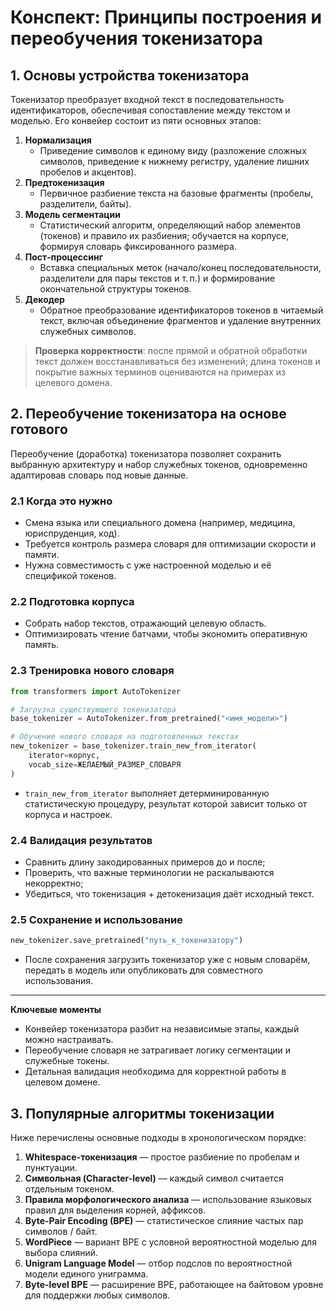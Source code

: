 # Конспект: Принципы построения и переобучения токенизатора

## 1. Основы устройства токенизатора

Токенизатор преобразует входной текст в последовательность идентификаторов, обеспечивая сопоставление между текстом и моделью. Его конвейер состоит из пяти основных этапов:

1. **Нормализация**
   - Приведение символов к единому виду (разложение сложных символов, приведение к нижнему регистру, удаление лишних пробелов и акцентов).
2. **Предтокенизация**
   - Первичное разбиение текста на базовые фрагменты (пробелы, разделители, байты).
3. **Модель сегментации**
   - Статистический алгоритм, определяющий набор элементов (токенов) и правило их разбиения; обучается на корпусе, формируя словарь фиксированного размера.
4. **Пост‑процессинг**
   - Вставка специальных меток (начало/конец последовательности, разделители для пары текстов и т. п.) и формирование окончательной структуры токенов.
5. **Декодер**
   - Обратное преобразование идентификаторов токенов в читаемый текст, включая объединение фрагментов и удаление внутренних служебных символов.

> **Проверка корректности**: после прямой и обратной обработки текст должен восстанавливаться без изменений; длина токенов и покрытие важных терминов оцениваются на примерах из целевого домена.

## 2. Переобучение токенизатора на основе готового

Переобучение (доработка) токенизатора позволяет сохранить выбранную архитектуру и набор служебных токенов, одновременно адаптировав словарь под новые данные.

### 2.1 Когда это нужно

- Смена языка или специального домена (например, медицина, юриспруденция, код).
- Требуется контроль размера словаря для оптимизации скорости и памяти.
- Нужна совместимость с уже настроенной моделью и её спецификой токенов.

### 2.2 Подготовка корпуса

- Собрать набор текстов, отражающий целевую область.
- Оптимизировать чтение батчами, чтобы экономить оперативную память.

### 2.3 Тренировка нового словаря

```python
from transformers import AutoTokenizer

# Загрузка существующего токенизатора
base_tokenizer = AutoTokenizer.from_pretrained("<имя_модели>")

# Обучение нового словаря на подготовленных текстах
new_tokenizer = base_tokenizer.train_new_from_iterator(
    iterator=корпус,
    vocab_size=ЖЕЛАЕМЫЙ_РАЗМЕР_СЛОВАРЯ
)
```

- `train_new_from_iterator` выполняет детерминированную статистическую процедуру, результат которой зависит только от корпуса и настроек.

### 2.4 Валидация результатов

- Сравнить длину закодированных примеров до и после;
- Проверить, что важные терминологии не раскалываются некорректно;
- Убедиться, что токенизация + детокенизация даёт исходный текст.

### 2.5 Сохранение и использование

```python
new_tokenizer.save_pretrained("путь_к_токенизатору")
```

- После сохранения загрузить токенизатор уже с новым словарём, передать в модель или опубликовать для совместного использования.

---

**Ключевые моменты**

- Конвейер токенизатора разбит на независимые этапы, каждый можно настраивать.
- Переобучение словаря не затрагивает логику сегментации и служебные токены.
- Детальная валидация необходима для корректной работы в целевом домене.

## 3. Популярные алгоритмы токенизации

Ниже перечислены основные подходы в хронологическом порядке:

1. **Whitespace-токенизация** — простое разбиение по пробелам и пунктуации.
2. **Символьная (Character-level)** — каждый символ считается отдельным токеном.
3. **Правила морфологического анализа** — использование языковых правил для выделения корней, аффиксов.
4. **Byte-Pair Encoding (BPE)** — статистическое слияние частых пар символов / байт.
5. **WordPiece** — вариант BPE с условной вероятностной моделью для выбора слияний.
6. **Unigram Language Model** — отбор подслов по вероятностной модели единого униграмма.
7. **Byte-level BPE** — расширение BPE, работающее на байтовом уровне для поддержки любых символов.

